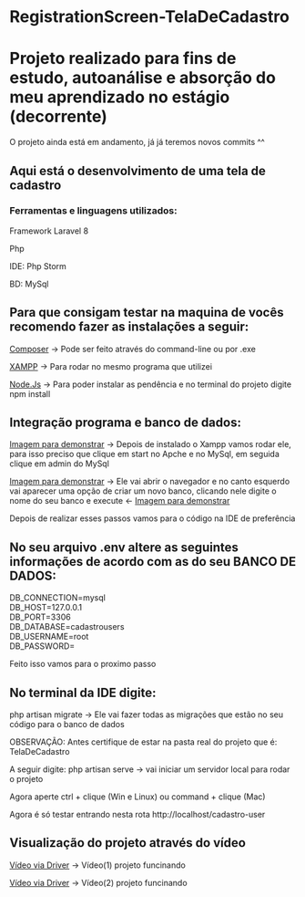 # RegistrationScreen-TelaDeCadastro
<h1>Projeto realizado para fins de estudo, autoanálise e absorção do meu aprendizado no estágio (decorrente)</h1>
<p>O projeto ainda está em andamento, já já teremos novos commits ^^</p>

<h2>Aqui está o desenvolvimento de uma tela de cadastro</h2>
   <h3>Ferramentas e linguagens utilizados:</h3>
   <p>Framework Laravel 8</p>
   <p>Php</p>
   <p>IDE: Php Storm</p>
   <p>BD: MySql</p>

<h2>Para que consigam testar na maquina de vocês recomendo fazer as instalações a seguir:</h2>
<p><a href="https://getcomposer.org/download/">Composer</a> -> Pode ser feito através do command-line ou por .exe</p>
<p><a href="https://www.apachefriends.org/download.html">XAMPP</a> -> Para rodar no mesmo programa que utilizei</p>
<p><a href="https://nodejs.org/en/download/">Node.Js</a> -> Para poder instalar as pendência e no terminal do projeto digite npm install</p>

<h2>Integração programa e banco de dados:</h2>
<p><a href="https://prnt.sc/241ns9t">Imagem para demonstrar</a> -> Depois de instalado o Xampp vamos rodar ele, para isso preciso que clique em start no Apche e no MySql, em seguida clique em admin do MySql</p>
<p><a href="https://prnt.sc/241n1km">Imagem para demonstrar</a> -> Ele vai abrir o navegador e no canto esquerdo vai aparecer uma opção de criar um novo banco, clicando nele digite o nome do seu banco e execute <- <a href="https://prnt.sc/241omr6">Imagem para demonstrar</a></p>
<p>Depois de realizar esses passos vamos para o código na IDE de preferência</p>

<h2>No seu arquivo .env altere as seguintes informações de acordo com as do seu BANCO DE DADOS:</h2>
<p>
DB_CONNECTION=mysql
<br>
DB_HOST=127.0.0.1
<br>
DB_PORT=3306
<br>
DB_DATABASE=cadastrousers
<br>
DB_USERNAME=root
<br>
DB_PASSWORD=
</p>

<p>Feito isso vamos para o proximo passo</p>

<h2>No terminal da IDE digite:</h2>
<p>php artisan migrate -> Ele vai fazer todas as migrações que estão no seu código para o banco de dados</p>
<p>OBSERVAÇÃO: Antes certifique de estar na pasta real do projeto que é: TelaDeCadastro</p> 

<p>A seguir digite: php artisan serve -> vai iniciar um servidor local para rodar o projeto</p>
<p>Agora aperte ctrl + clique (Win e Linux) ou command + clique (Mac)</p>

<p>Agora é só testar entrando nesta rota http://localhost/cadastro-user</p>

<h2>Visualização do projeto através do vídeo</h2>
<p><a href="https://drive.google.com/file/d/1qgbY0owkNUCfISvaH5907YUvQjPJbz0O/view?usp=sharing">Vídeo via Driver</a> -> Vídeo(1) projeto funcinando</p>
<p><a href="https://drive.google.com/file/d/1qVCbeHr8CPsE81vIbAeSozvahVucaPh8/view?usp=sharing">Vídeo via Driver</a> -> Vídeo(2) projeto funcinando</p>
